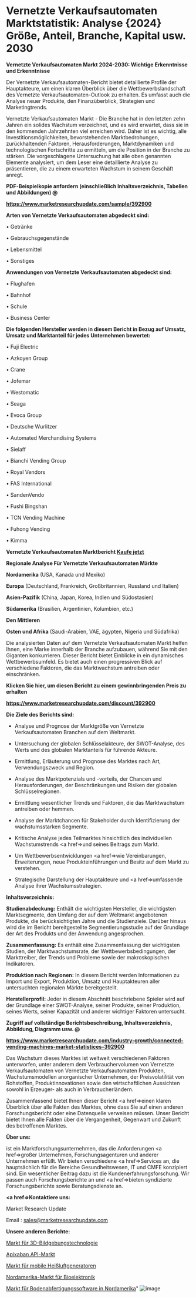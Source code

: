 # Vernetzte Verkaufsautomaten Marktstatistik: Analyse {2024} Größe, Anteil, Branche, Kapital usw. 2030

<strong>Vernetzte Verkaufsautomaten Markt 2024-2030: Wichtige Erkenntnisse und Erkenntnisse</strong>

Der Vernetzte Verkaufsautomaten-Bericht bietet detaillierte Profile der Hauptakteure, um einen klaren Überblick über die Wettbewerbslandschaft des Vernetzte Verkaufsautomaten-Outlook zu erhalten. Es umfasst auch die Analyse neuer Produkte, den Finanzüberblick, Strategien und Marketingtrends.

Vernetzte Verkaufsautomaten Markt - Die Branche hat in den letzten zehn Jahren ein solides Wachstum verzeichnet, und es wird erwartet, dass sie in den kommenden Jahrzehnten viel erreichen wird. Daher ist es wichtig, alle Investitionsmöglichkeiten, bevorstehenden Marktbedrohungen, zurückhaltenden Faktoren, Herausforderungen, Marktdynamiken und technologischen Fortschritte zu ermitteln, um die Position in der Branche zu stärken. Die vorgeschlagene Untersuchung hat alle oben genannten Elemente analysiert, um dem Leser eine detaillierte Analyse zu präsentieren, die zu einem erwarteten Wachstum in seinem Geschäft anregt.



<strong><b>PDF-Beispielkopie anfordern (einschließlich Inhaltsverzeichnis, Tabellen und Abbildungen) @ </b></strong>

<strong><a href=https://www.marketresearchupdate.com/sample/392900>

<strong>https://www.marketresearchupdate.com/sample/392900</u></a></strong></strong>



<strong>Arten von Vernetzte Verkaufsautomaten abgedeckt sind:</strong>

• Getränke

• Gebrauchsgegenstände

• Lebensmittel

• Sonstiges



<strong>Anwendungen von Vernetzte Verkaufsautomaten abgedeckt sind:</strong>

• Flughafen

• Bahnhof

• Schule

• Business Center



<strong>Die folgenden Hersteller werden in diesem Bericht in Bezug auf Umsatz, Umsatz und Marktanteil für jedes Unternehmen bewertet:</strong>

• Fuji Electric

• Azkoyen Group

• Crane

• Jofemar

• Westomatic

• Seaga

• Evoca Group

• Deutsche Wurlitzer

• Automated Merchandising Systems

• Sielaff

• Bianchi Vending Group

• Royal Vendors

• FAS International

• SandenVendo

• Fushi Bingshan

• TCN Vending Machine

• Fuhong Vending

• Kimma



<strong>Vernetzte Verkaufsautomaten Marktbericht <a href=https://www.marketresearchupdate.com/buynow/392900>Kaufe jetzt</a></strong>



<strong>Regionale Analyse Für Vernetzte Verkaufsautomaten Märkte</strong>



<strong>Nordamerika</strong> (USA, Kanada und Mexiko)



<strong>Europa</strong> (Deutschland, Frankreich, Großbritannien, Russland und Italien)



<strong>Asien-Pazifik</strong> (China, Japan, Korea, Indien und Südostasien)



<strong>Südamerika</strong> (Brasilien, Argentinien, Kolumbien, etc.)



<strong>Den Mittleren</strong> 

<strong>Osten und Afrika</strong> (Saudi-Arabien, VAE, ägypten, Nigeria und Südafrika)

Die analysierten Daten auf dem Vernetzte Verkaufsautomaten Markt helfen Ihnen, eine Marke innerhalb der Branche aufzubauen, während Sie mit den Giganten konkurrieren. Dieser Bericht bietet Einblicke in ein dynamisches Wettbewerbsumfeld. Es bietet auch einen progressiven Blick auf verschiedene Faktoren, die das Marktwachstum antreiben oder einschränken.



<strong>Klicken Sie hier, um diesen Bericht zu einem gewinnbringenden Preis zu erhalten
</strong>

<strong><a href=https://www.marketresearchupdate.com/discount/392900>https://www.marketresearchupdate.com/discount/392900</b></u></strong></a>



<strong>Die Ziele des Berichts sind:</strong>

- Analyse und Prognose der Marktgröße von Vernetzte Verkaufsautomaten Branchen auf dem Weltmarkt.

- Untersuchung der globalen Schlüsselakteure, der SWOT-Analyse, des Werts und des globalen Marktanteils für führende Akteure.

- Ermittlung, Erläuterung und Prognose des Marktes nach Art, Verwendungszweck und Region.

- Analyse des Marktpotenzials und -vorteils, der Chancen und Herausforderungen, der Beschränkungen und Risiken der globalen Schlüsselregionen.

- Ermittlung wesentlicher Trends und Faktoren, die das Marktwachstum antreiben oder hemmen.

- Analyse der Marktchancen für Stakeholder durch Identifizierung der wachstumsstarken Segmente.

- Kritische Analyse jedes Teilmarktes hinsichtlich des individuellen Wachstumstrends <a href=>und</a> seines Beitrags zum Markt.

- Um Wettbewerbsentwicklungen <a href=>wie</a> Vereinbarungen, Erweiterungen, neue Produkteinführungen und Besitz auf dem Markt zu verstehen.

- Strategische Darstellung der Hauptakteure und <a href=>umfas</a>sende Analyse ihrer Wachstumsstrategien.



<strong>Inhaltsverzeichnis:</strong>



<strong>Studienabdeckung:</strong> Enthält die wichtigsten Hersteller, die wichtigsten Marktsegmente, den Umfang der auf dem Weltmarkt angebotenen Produkte, die berücksichtigten Jahre und die Studienziele. Darüber hinaus wird die im Bericht bereitgestellte Segmentierungsstudie auf der Grundlage der Art des Produkts und der Anwendung angesprochen.



<strong>Zusammenfassung:</strong> Es enthält eine Zusammenfassung der wichtigsten Studien, der Marktwachstumsrate, der Wettbewerbsbedingungen, der Markttreiber, der Trends und Probleme sowie der makroskopischen Indikatoren.



<strong>Produktion nach Regionen:</strong> In diesem Bericht werden Informationen zu Import und Export, Produktion, Umsatz und Hauptakteuren aller untersuchten regionalen Märkte bereitgestellt.



<strong>Herstellerprofil:</strong> Jeder in diesem Abschnitt beschriebene Spieler wird auf der Grundlage einer SWOT-Analyse, seiner Produkte, seiner Produktion, seines Werts, seiner Kapazität und anderer wichtiger Faktoren untersucht.



<strong><b>Zugriff auf vollständige Berichtsbeschreibung, Inhaltsverzeichnis, Abbildung, Diagramm usw. @ </b></strong>

<strong><a href=https://www.marketresearchupdate.com/industry-growth/connected-vending-machines-market-statistices-392900>https://www.marketresearchupdate.com/industry-growth/connected-vending-machines-market-statistices-392900</a></strong>

Das Wachstum dieses Marktes ist weltweit verschiedenen Faktoren unterworfen, unter anderem dem Verbrauchervolumen von Vernetzte Verkaufsautomaten von Vernetzte Verkaufsautomaten Produkten, Wachstumsmodellen anorganischer Unternehmen, der Preisvolatilität von Rohstoffen, Produktinnovationen sowie den wirtschaftlichen Aussichten sowohl in Erzeuger- als auch in Verbraucherländern.

Zusammenfassend bietet Ihnen dieser Bericht <a href=>einen</a> klaren Überblick über alle Fakten des Marktes, ohne dass Sie auf einen anderen Forschungsbericht oder eine Datenquelle verweisen müssen. Unser Bericht bietet Ihnen alle Fakten über die Vergangenheit, Gegenwart und Zukunft des betroffenen Marktes.



<strong>Über uns:</strong>

 ist ein Marktforschungsunternehmen, das die Anforderungen <a href=>großer</a> Unternehmen, Forschungsagenturen und anderer Unternehmen erfüllt. Wir bieten verschiedene <a href=>Services</a> an, die hauptsächlich für die Bereiche Gesundheitswesen, IT und CMFE konzipiert sind. Ein wesentlicher Beitrag dazu ist die Kundenerfahrungsforschung. Wir passen auch Forschungsberichte an und <a href=>bieten</a> syndizierte Forschungsberichte sowie Beratungsdienste an.



<strong><a href=>Kontaktiere uns:</a></strong>

Market Research Update

Email : sales@marketresearchupdate.com



<strong>Unsere anderen Berichte:</strong>

<a href=https://www.linkedin.com/pulse/3d-imaging-technology-market-size-growth-set>Markt für 3D-Bildgebungstechnologie</a>

<a href=https://www.linkedin.com/pulse/apixaban-api-market-size-trends-consumption>Apixaban API-Markt</a>

<a href=https://www.linkedin.com/pulse/mobile-hot-air-generators-market-2023-remarking>Markt für mobile Heißluftgeneratoren</a>

<a href=https://www.linkedin.com/pulse/north-america-bio-electronic-market-new-report-future>Nordamerika-Markt für Bioelektronik</a>

<a href=https://www.linkedin.com/pulse/north-america-ground-handling-software-market-nvnyf/>Markt für Bodenabfertigungssoftware in Nordamerika</a>"
![image](https://github.com/Gayatrikarjule/Market-Analysis-360/assets/97346546/a0d4c599-261f-4fa2-aebe-b6afb1147d33)
